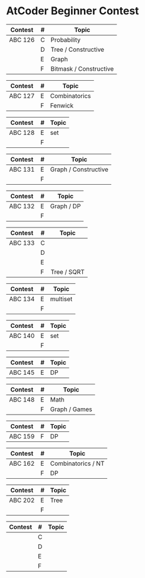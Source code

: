 # AtCoder Beginner Contest

| Contest   | # | Topic                            | 
| --------- | - | -------------------------------- | 
| ABC 126   | C | Probability                      | 
|           | D | Tree / Constructive              |
|           | E | Graph                            | 
|           | F | Bitmask / Constructive           | 

| Contest   | # | Topic                            | 
| --------- | - | -------------------------------- | 
| ABC 127  | E | Combinatorics                    | 
|           | F | Fenwick             |


| Contest   | # | Topic                            | 
| --------- | - | -------------------------------- | 
| ABC 128   | E | set | 
|           | F ||

| Contest   | # | Topic                            | 
| --------- | - | -------------------------------- | 
| ABC 131   | E | Graph / Constructive| 
|           | F || 

| Contest   | # | Topic                            | 
| --------- | - | -------------------------------- | 
| ABC 132   | E | Graph / DP| 
|           | F || 

| Contest   | # | Topic                            | 
| --------- | - | -------------------------------- | 
| ABC 133   | C || 
|           | D ||
|           | E || 
|           | F | Tree / SQRT | 

| Contest   | # | Topic                            | 
| --------- | - | -------------------------------- | 
| ABC 134   | E | multiset| 
|           | F || 

| Contest   | # | Topic                            | 
| --------- | - | -------------------------------- | 
| ABC 140   | E | set | 
|           | F || 

| Contest   | # | Topic                            | 
| --------- | - | -------------------------------- | 
| ABC 145   | E | DP | 

| Contest   | # | Topic                            | 
| --------- | - | -------------------------------- | 
| ABC 148   | E | Math| 
|           | F | Graph / Games| 

| Contest   | # | Topic                            | 
| --------- | - | -------------------------------- | 
| ABC 159   | F | DP | 

| Contest   | # | Topic                            | 
| --------- | - | -------------------------------- | 
| ABC 162   | E | Combinatorics / NT | 
|           | F | DP| 

| Contest   | # | Topic                            | 
| --------- | - | -------------------------------- | 
| ABC 202   | E | Tree | 
|           | F | |

| Contest   | # | Topic                            | 
| --------- | - | -------------------------------- | 
|    | C || 
|           | D ||
|           | E || 
|           | F || 


